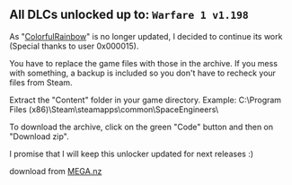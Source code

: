 ## All DLCs unlocked up to: `Warfare 1 v1.198`

As "[ColorfulRainbow](https://github.com/0x000015/ColorfulRainbow)" is no longer updated, I decided to continue its work (Special thanks to user 0x000015).

You have to replace the game files with those in the archive.
If you mess with something, a backup is included so you don't have to recheck your files from Steam.

Extract the "Content" folder in your game directory.
Example: C:\Program Files (x86)\Steam\steamapps\common\SpaceEngineers\

To download the archive, click on the green "Code" button and then on "Download zip".

I promise that I will keep this unlocker updated for next releases :)

download from [MEGA.nz](https://mega.nz/file/OVATzSRQ#CK0PE4lREO5panNIModG2zLOZ0TXQl-jNMd5vc-0fBg)
